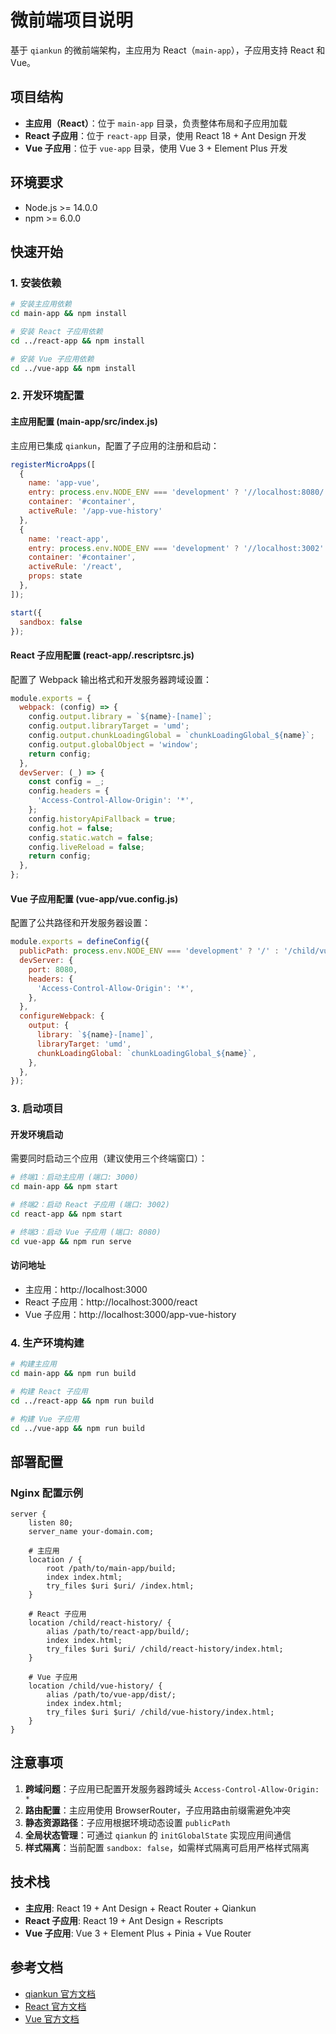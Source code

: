 # 微前端项目说明

基于 `qiankun` 的微前端架构，主应用为 React（`main-app`），子应用支持 React 和 Vue。

## 项目结构

- **主应用（React）**：位于 `main-app` 目录，负责整体布局和子应用加载
- **React 子应用**：位于 `react-app` 目录，使用 React 18 + Ant Design 开发
- **Vue 子应用**：位于 `vue-app` 目录，使用 Vue 3 + Element Plus 开发

## 环境要求

- Node.js >= 14.0.0
- npm >= 6.0.0

## 快速开始

### 1. 安装依赖

```bash
# 安装主应用依赖
cd main-app && npm install

# 安装 React 子应用依赖  
cd ../react-app && npm install

# 安装 Vue 子应用依赖
cd ../vue-app && npm install
```

### 2. 开发环境配置

#### 主应用配置 (main-app/src/index.js)

主应用已集成 `qiankun`，配置了子应用的注册和启动：

```javascript
registerMicroApps([
  {
    name: 'app-vue',
    entry: process.env.NODE_ENV === 'development' ? '//localhost:8080/' : '/child/vue-history/',
    container: '#container',
    activeRule: '/app-vue-history'
  },
  {
    name: 'react-app',
    entry: process.env.NODE_ENV === 'development' ? '//localhost:3002' : '/child/react-history/',
    container: '#container',
    activeRule: '/react',
    props: state
  },
]);

start({
  sandbox: false
});
```

#### React 子应用配置 (react-app/.rescriptsrc.js)

配置了 Webpack 输出格式和开发服务器跨域设置：

```javascript
module.exports = {
  webpack: (config) => {
    config.output.library = `${name}-[name]`;
    config.output.libraryTarget = 'umd';
    config.output.chunkLoadingGlobal = `chunkLoadingGlobal_${name}`;
    config.output.globalObject = 'window';
    return config;
  },
  devServer: (_) => {
    const config = _;
    config.headers = {
      'Access-Control-Allow-Origin': '*',
    };
    config.historyApiFallback = true;
    config.hot = false;
    config.static.watch = false;
    config.liveReload = false;
    return config;
  },
};
```

#### Vue 子应用配置 (vue-app/vue.config.js)

配置了公共路径和开发服务器设置：

```javascript
module.exports = defineConfig({
  publicPath: process.env.NODE_ENV === 'development' ? '/' : '/child/vue-history/',
  devServer: {
    port: 8080,
    headers: {
      'Access-Control-Allow-Origin': '*',
    },
  },
  configureWebpack: {
    output: {
      library: `${name}-[name]`,
      libraryTarget: 'umd',
      chunkLoadingGlobal: `chunkLoadingGlobal_${name}`,
    },
  },
});
```

### 3. 启动项目

#### 开发环境启动

需要同时启动三个应用（建议使用三个终端窗口）：

```bash
# 终端1：启动主应用 (端口: 3000)
cd main-app && npm start

# 终端2：启动 React 子应用 (端口: 3002)  
cd react-app && npm start

# 终端3：启动 Vue 子应用 (端口: 8080)
cd vue-app && npm run serve
```

#### 访问地址

- 主应用：http://localhost:3000
- React 子应用：http://localhost:3000/react
- Vue 子应用：http://localhost:3000/app-vue-history

### 4. 生产环境构建

```bash
# 构建主应用
cd main-app && npm run build

# 构建 React 子应用
cd ../react-app && npm run build

# 构建 Vue 子应用  
cd ../vue-app && npm run build
```

## 部署配置

### Nginx 配置示例

```nginx
server {
    listen 80;
    server_name your-domain.com;
    
    # 主应用
    location / {
        root /path/to/main-app/build;
        index index.html;
        try_files $uri $uri/ /index.html;
    }
    
    # React 子应用
    location /child/react-history/ {
        alias /path/to/react-app/build/;
        index index.html;
        try_files $uri $uri/ /child/react-history/index.html;
    }
    
    # Vue 子应用
    location /child/vue-history/ {
        alias /path/to/vue-app/dist/;
        index index.html;
        try_files $uri $uri/ /child/vue-history/index.html;
    }
}
```



## 注意事项

1. **跨域问题**：子应用已配置开发服务器跨域头 `Access-Control-Allow-Origin: *`
2. **路由配置**：主应用使用 BrowserRouter，子应用路由前缀需避免冲突
3. **静态资源路径**：子应用根据环境动态设置 `publicPath`
4. **全局状态管理**：可通过 `qiankun` 的 `initGlobalState` 实现应用间通信
5. **样式隔离**：当前配置 `sandbox: false`，如需样式隔离可启用严格样式隔离

## 技术栈

- **主应用**: React 19 + Ant Design + React Router + Qiankun
- **React 子应用**: React 19 + Ant Design + Rescripts
- **Vue 子应用**: Vue 3 + Element Plus + Pinia + Vue Router

## 参考文档

- [qiankun 官方文档](https://qiankun.umijs.org/)
- [React 官方文档](https://react.dev/)
- [Vue 官方文档](https://vuejs.org/)